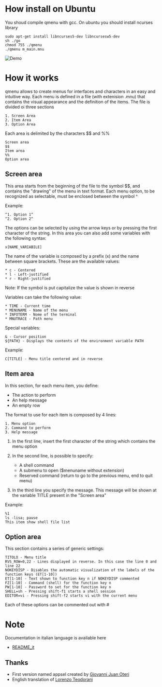 # How install on Ubuntu
You shoud compile qmenu with gcc.
On ubuntu you should install ncurses library

    sudo apt-get install libncurses5-dev libncursesw5-dev
    sh ./go
    chmod 755 ./qmenu
    ./qmenu m_main.mnu
    
![Demo](https://raw.githubusercontent.com/teopost/qmenu/master/qmenu.gif)

# How it works
qmenu allows to create menus for interfaces and characters in an easy and intuitive way.
Each menu is defined in a file (with extenision .mnu) that contains the visual appearance and the definition of the items.
The file is divided oi three sections

    1. Screen Area
    2. Item Area
    3. Option Area

Each area is delimited by the characters $$ and %%

    Screen area
    $$
    Item area
    %%
    Option area

## Screen area
This area starts from the beginning of the file to the symbol $$, and contains the "drawing" of the menu in text format.
Each menu option, to be recognized as selectable, must be enclosed between the symbol ^

Example:

    ^1. Option 1^
    ^2. Option 2^

The options can be selected by using the arrow keys or by pressing the first character of the string.
In this area you can also add some variables with the following syntax:

    x[NAME_VARIABILE]

The name of the variable is composed by a prefix (x) and the name between square brackets. These are the available values:

    * c - Centered
    * l - Left-justified
    * r - Right-justified

Note: If the symbol is put capitalize the value is shown in reverse

Variables can take the following value:

    * TIME - Current time
    * MENUNAME - Name of the menu
    * INFOTERM - Nome of the terminal
    * MNUTRACE - Path menu

Special variables:

    & - Cursor position
    ${PATH} - Displays the contents of the environment variable PATH

Example:

	C[TITLE] - Menu title centered and in reverse
	
## Item area
In this section, for each menu item, you define:

* The action to perform
* An help message
* An empty row

The format to use for each item is composed by 4 lines:

    1. Menu option
    2. Command to perform
    3. Help message


1. In the first line, insert the first character of the string which contains the menu option
2. In the second line, is possible to specify:

    * A shell command
    * A submenu to open ($menuname without extension)
    * Reserved command (return to go to the previous menu, end to quit menu) 

3. In the third line you specify the message.
This message will be shown at the variable TITLE present in the "Screen area"

Example:

    %1
    ls -lisa; pause
    This item show shell file list


## Option area
This section contains a series of generic settings:

    TITOLO - Menu title
    RVS_ROW=0,22 - Lines displayed in reverse. In this case the line 0 and line 22
    NOKEYDISP - Disables the automatic visualization of the labels of the function keys (ET[1-10])
    ET[1-10] - Text shown to function key n if NOKEYDISP commented
    FZ[1-10] - Command (shell) for the function key n
    PW[1-10] - Password to set for the function key n
    SHELL=sh - Pressing shift-f1 starts a shell session
    EDITOR=vi - Pressing shift-f2 starts vi with the current menu
    
Each of these options can be commented out with #

# Note
Documentation in italian language is available here

* [README_it](README_it.md)

Thanks
---
* First version named appsel created by  [Giovanni Juan Oteri](https://twitter.com/giovannioteri)
* English translation of [Lorenzo Teodorani](https://github.com/teopost2)



